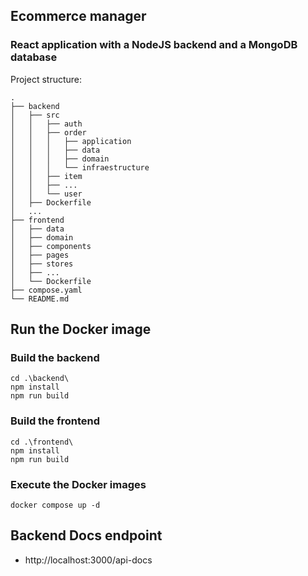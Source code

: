 ## Ecommerce manager

### React application with a NodeJS backend and a MongoDB database

Project structure:
```
.
├── backend
│   ├── src
│   │   ├── auth
│   │   ├── order
│   │   │   ├── application
│   │   │   ├── data
│   │   │   ├── domain
│   │   │   └── infraestructure
│   │   ├── item
│   │   ├── ...
│   │   └── user
│   ├── Dockerfile
│   ...
├── frontend
│   ├── data
│   ├── domain
│   ├── components
│   ├── pages
│   ├── stores
│   ├── ...
│   └── Dockerfile
├── compose.yaml
└── README.md

```

## Run the Docker image
### Build the backend
```
cd .\backend\
npm install
npm run build
```

### Build the frontend
```
cd .\frontend\
npm install
npm run build
```

### Execute the Docker images
```
docker compose up -d
```

## Backend Docs endpoint
- http://localhost:3000/api-docs

